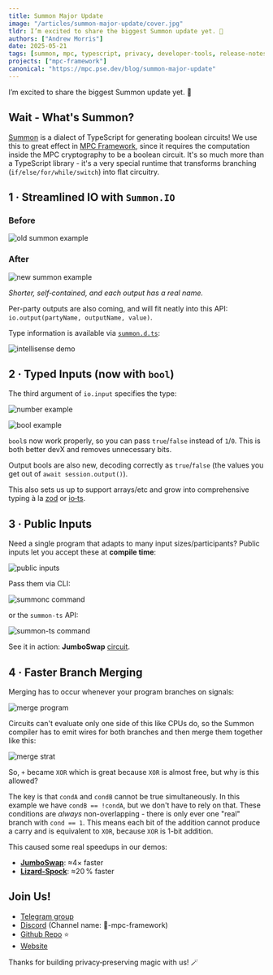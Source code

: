 ```yaml
---
title: Summon Major Update
image: "/articles/summon-major-update/cover.jpg"
tldr: I’m excited to share the biggest Summon update yet. 🎉
authors: ["Andrew Morris"]
date: 2025-05-21
tags: [summon, mpc, typescript, privacy, developer-tools, release-notes, circuits, cryptography, compiler]
projects: ["mpc-framework"]
canonical: "https://mpc.pse.dev/blog/summon-major-update"
---
```


I’m excited to share the biggest Summon update yet. 🎉

## Wait - What's Summon?

[Summon](https://github.com/privacy-scaling-explorations/summon) is a dialect of TypeScript for generating boolean circuits! We use this to great effect in [MPC Framework](https://mpc.pse.dev/), since it requires the computation inside the MPC cryptography to be a boolean circuit. It's so much more than a TypeScript library - it's a very special runtime that transforms branching (`if/else/for/while/switch`) into flat circuitry.

## 1 · Streamlined IO with `Summon.IO`

### Before

![old summon example](/articles/summon-major-update/old-light.png)

### After

![new summon example](/articles/summon-major-update/new-light.png)

*Shorter, self‑contained, and each output has a real name.*

Per-party outputs are also coming, and will fit neatly into this API: `io.output(partyName, outputName, value)`.

Type information is available via [`summon.d.ts`](https://github.com/privacy-scaling-explorations/summon/blob/main/summon.d.ts):

![intellisense demo](/articles/summon-major-update/intellisense-light.png)

## 2 · Typed Inputs (now with `bool`)

The third argument of `io.input` specifies the type:

![number example](/articles/summon-major-update/number-example-light.png)

![bool example](/articles/summon-major-update/bool-example-light.png)

`bool`s now work properly, so you can pass `true`/`false` instead of `1`/`0`. This is both better devX and removes unnecessary bits.

Output bools are also new, decoding correctly as `true`/`false` (the values you get out of `await session.output()`).

This also sets us up to support arrays/etc and grow into comprehensive typing à la [zod](https://zod.dev/?id=basic-usage) or [io‑ts](https://github.com/gcanti/io-ts/blob/master/index.md).

## 3 · Public Inputs

Need a single program that adapts to many input sizes/participants? Public inputs let you accept these at **compile time**:

![public inputs](/articles/summon-major-update/public-inputs-light.png)

Pass them via CLI:

![summonc command](/articles/summon-major-update/summonc-cmd-light.png)

or the `summon-ts` API:

![summon-ts command](/articles/summon-major-update/summon-ts-cmd-light.png)

See it in action: **JumboSwap** [circuit](https://github.com/privacy-scaling-explorations/jumboswap/blob/3f81b87/src/circuit/main.ts).

## 4 · Faster Branch Merging

Merging has to occur whenever your program branches on signals:

![merge program](/articles/summon-major-update/merge-program-light.png)

Circuits can't evaluate only one side of this like CPUs do, so the Summon compiler has to emit wires for both branches and then merge them together like this:

![merge strat](/articles/summon-major-update/merge-strat-light.png)

So, `+` became `XOR` which is great because `XOR` is almost free, but why is this allowed?

The key is that `condA` and `condB` cannot be true simultaneously. In this example we have `condB == !condA`, but we don't have to rely on that. These conditions are *always* non-overlapping - there is only ever one "real" branch with `cond == 1`. This means each bit of the addition cannot produce a carry and is equivalent to `XOR`, because `XOR` is 1-bit addition.

This caused some real speedups in our demos:

* [**JumboSwap**](https://mpc.pse.dev/apps/jumboswap): ≈4× faster
* [**Lizard‑Spock**](https://mpc.pse.dev/apps/lizard-spock): ≈20 % faster

## Join Us!

- [Telegram group](https://t.me/+FKnOHTkvmX02ODVl)
- [Discord](https://discord.gg/btXAmwzYJS) (Channel name: 🔮-mpc-framework)
- [Github Repo](https://github.com/privacy-scaling-explorations/mpc-framework) ⭐️
- [Website](https://mpc.pse.dev)

Thanks for building privacy‑preserving magic with us! 🪄
